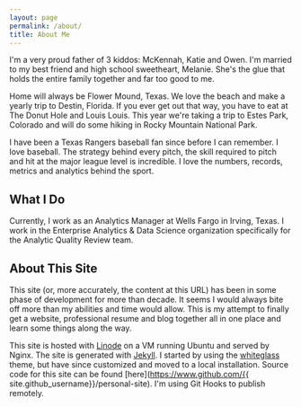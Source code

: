```yaml
---
layout: page
permalink: /about/
title: About Me
---
```

I'm a very proud father of 3 kiddos: McKennah, Katie and Owen. I'm married to my best friend and high school sweetheart, Melanie. She's the glue that holds the entire family together and far too good to me. 

Home will always be Flower Mound, Texas. We love the beach and make a yearly trip to Destin, Florida. If you ever get out that way, you have to eat at The Donut Hole and Louis Louis. This year we're taking a trip to Estes Park, Colorado and will do some hiking in Rocky Mountain National Park.

I have been a Texas Rangers baseball fan since before I can remember. I love baseball. The strategy behind every pitch, the skill required to pitch and hit at the major league level is incredible. I love the numbers, records, metrics and analytics behind the sport.

## What I Do

Currently, I work as an Analytics Manager at Wells Fargo in Irving, Texas. I work in the Enterprise Analytics & Data Science organization specifically for the Analytic Quality Review team.

## About This Site

This site (or, more accurately, the content at this URL) has been in some phase of development for more than decade. It seems I would always bite off more than my abilities and time would allow. This is my attempt to finally get a website, professional resume and blog together all in one place and learn some things along the way.

This site is hosted with [Linode](https://www.linode.com) on a VM running Ubuntu and served by Nginx. The site is generated with [Jekyll](https://www.jekyllrb.com). I started by using the [whiteglass](https://github.com/yous/whiteglass) theme, but have since customized and moved to a local installation. Source code for this site can be found [here](https://www.github.com/{{ site.github_username}}/personal-site). I'm using Git Hooks to publish remotely. 
